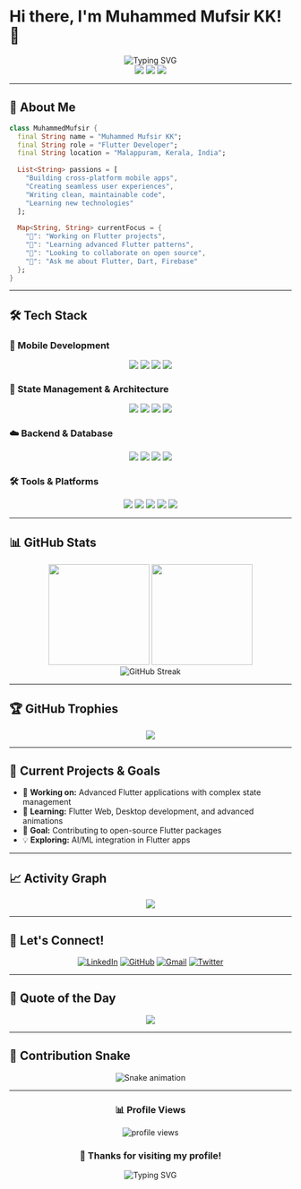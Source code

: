 # Hi there, I'm Muhammed Mufsir KK! 👋

<div align="center">
  <img src="https://readme-typing-svg.demolab.com?font=Fira+Code&weight=500&size=28&duration=3000&pause=1000&color=2196F3&center=true&vCenter=true&width=600&lines=Flutter+Developer;Mobile+App+Enthusiast;Clean+Code+Advocate;Always+Learning+%F0%9F%9A%80" alt="Typing SVG" />
</div>

<div align="center">
  <img src="https://img.shields.io/badge/📍_Location-Malappuram%2C_Kerala%2C_India-blue?style=for-the-badge" />
  <img src="https://img.shields.io/badge/🌐_Status-Open_to_Remote_Opportunities-green?style=for-the-badge" />
  <img src="https://img.shields.io/badge/💼_Available_for-Freelance_&_Full--time-orange?style=for-the-badge" />
</div>

---

## 🚀 About Me

```dart
class MuhammedMufsir {
  final String name = "Muhammed Mufsir KK";
  final String role = "Flutter Developer";
  final String location = "Malappuram, Kerala, India";
  
  List<String> passions = [
    "Building cross-platform mobile apps",
    "Creating seamless user experiences",
    "Writing clean, maintainable code",
    "Learning new technologies"
  ];
  
  Map<String, String> currentFocus = {
    "🔭": "Working on Flutter projects",
    "🌱": "Learning advanced Flutter patterns",
    "👯": "Looking to collaborate on open source",
    "💬": "Ask me about Flutter, Dart, Firebase"
  };
}
```

---

## 🛠️ Tech Stack

### 📱 Mobile Development
<div align="center">
  <img src="https://img.shields.io/badge/Flutter-02569B?style=for-the-badge&logo=flutter&logoColor=white" />
  <img src="https://img.shields.io/badge/Dart-0175C2?style=for-the-badge&logo=dart&logoColor=white" />
  <img src="https://img.shields.io/badge/Android-3DDC84?style=for-the-badge&logo=android&logoColor=white" />
  <img src="https://img.shields.io/badge/iOS-000000?style=for-the-badge&logo=ios&logoColor=white" />
</div>

### 🔧 State Management & Architecture
<div align="center">
  <img src="https://img.shields.io/badge/Provider-4285F4?style=for-the-badge&logo=flutter&logoColor=white" />
  <img src="https://img.shields.io/badge/Riverpod-FF7043?style=for-the-badge&logo=flutter&logoColor=white" />
  <img src="https://img.shields.io/badge/BLoC-FF6B6B?style=for-the-badge&logo=flutter&logoColor=white" />
  <img src="https://img.shields.io/badge/Clean_Architecture-4CAF50?style=for-the-badge" />
</div>

### ☁️ Backend & Database
<div align="center">
  <img src="https://img.shields.io/badge/Firebase-FFCA28?style=for-the-badge&logo=firebase&logoColor=black" />
  <img src="https://img.shields.io/badge/Firestore-FFCA28?style=for-the-badge&logo=firebase&logoColor=black" />
  <img src="https://img.shields.io/badge/Firebase_Auth-FFCA28?style=for-the-badge&logo=firebase&logoColor=black" />
  <img src="https://img.shields.io/badge/Cloud_Functions-FFCA28?style=for-the-badge&logo=firebase&logoColor=black" />
</div>

### 🛠️ Tools & Platforms
<div align="center">
  <img src="https://img.shields.io/badge/VS_Code-007ACC?style=for-the-badge&logo=visual-studio-code&logoColor=white" />
  <img src="https://img.shields.io/badge/Android_Studio-3DDC84?style=for-the-badge&logo=android-studio&logoColor=white" />
  <img src="https://img.shields.io/badge/Git-F05032?style=for-the-badge&logo=git&logoColor=white" />
  <img src="https://img.shields.io/badge/GitHub-181717?style=for-the-badge&logo=github&logoColor=white" />
  <img src="https://img.shields.io/badge/Figma-F24E1E?style=for-the-badge&logo=figma&logoColor=white" />
</div>

---

## 📊 GitHub Stats

<div align="center">
  <img height="180em" src="https://github-readme-stats.vercel.app/api?username=MUHAMMED-MUFSIR-KK&show_icons=true&theme=tokyonight&include_all_commits=true&count_private=true"/>
  <img height="180em" src="https://github-readme-stats.vercel.app/api/top-langs/?username=MUHAMMED-MUFSIR-KK&layout=compact&langs_count=8&theme=tokyonight"/>
</div>

<div align="center">
  <img src="https://github-readme-streak-stats.herokuapp.com/?user=MUHAMMED-MUFSIR-KK&theme=tokyonight" alt="GitHub Streak" />
</div>

---

## 🏆 GitHub Trophies
<div align="center">
  <img src="https://github-profile-trophy.vercel.app/?username=MUHAMMED-MUFSIR-KK&theme=tokyonight&no-frame=true&row=1&column=7" />
</div>

---

## 🎯 Current Projects & Goals

- 🔨 **Working on:** Advanced Flutter applications with complex state management
- 🌟 **Learning:** Flutter Web, Desktop development, and advanced animations
- 🎯 **Goal:** Contributing to open-source Flutter packages
- 💡 **Exploring:** AI/ML integration in Flutter apps

---

## 📈 Activity Graph
<div align="center">
  <img src="https://github-readme-activity-graph.vercel.app/graph?username=MUHAMMED-MUFSIR-KK&theme=tokyo-night&bg_color=1a1b27&color=70a5fd&line=70a5fd&point=bf91f3&area=true&hide_border=true" />
</div>

---

## 🤝 Let's Connect!

<div align="center">
  
[![LinkedIn](https://img.shields.io/badge/LinkedIn-0077B5?style=for-the-badge&logo=linkedin&logoColor=white)](https://www.linkedin.com/in/muhammed-mufsir-kk-bb8607335/)
[![GitHub](https://img.shields.io/badge/GitHub-100000?style=for-the-badge&logo=github&logoColor=white)](https://github.com/MUHAMMED-MUFSIR-KK)
[![Gmail](https://img.shields.io/badge/Gmail-D14836?style=for-the-badge&logo=gmail&logoColor=white)](mailto:mufikk10@gmail.com)
[![Twitter](https://img.shields.io/badge/Twitter-1DA1F2?style=for-the-badge&logo=twitter&logoColor=white)](https://twitter.com/your-handle)

</div>

---

## 💭 Quote of the Day

<div align="center">
  <img src="https://quotes-github-readme.vercel.app/api?type=horizontal&theme=tokyonight" />
</div>

---

## 🐍 Contribution Snake

<div align="center">
  <img src="https://raw.githubusercontent.com/MUHAMMED-MUFSIR-KK/MUHAMMED-MUFSIR-KK/output/snake.svg" alt="Snake animation" />
</div>

---

<div align="center">
  
### 📊 Profile Views
  
<img src="https://komarev.com/ghpvc/?username=MUHAMMED-MUFSIR-KK&label=Profile%20views&color=0e75b6&style=flat" alt="profile views" />

### 💙 Thanks for visiting my profile!

<img src="https://readme-typing-svg.demolab.com?font=Fira+Code&size=16&duration=3000&pause=1000&color=2196F3&center=true&vCenter=true&width=600&lines=Happy+Coding!+%F0%9F%9A%80;Let's+build+something+amazing+together!;Open+to+collaborations+and+new+opportunities!" alt="Typing SVG" />

</div>
